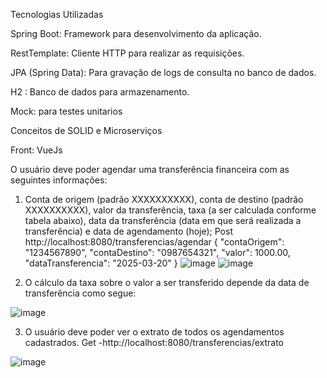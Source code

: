 Tecnologias Utilizadas

Spring Boot: Framework para desenvolvimento da aplicação.

RestTemplate: Cliente HTTP para realizar as requisições.

JPA (Spring Data): Para gravação de logs de consulta no banco de dados.

H2 : Banco de dados para armazenamento.

Mock: para testes unitarios  

Conceitos de SOLID e Microserviços 

Front: VueJs

O usuário deve poder agendar uma transferência financeira com as seguintes informações: 

1. Conta de origem (padrão XXXXXXXXXX), conta de destino (padrão XXXXXXXXXX), valor da 
transferência, taxa (a ser calculada conforme tabela abaixo), data da transferência (data em 
que será realizada a transferência) e data de agendamento (hoje);
Post http://localhost:8080/transferencias/agendar
{
    "contaOrigem": "1234567890",
    "contaDestino": "0987654321",
    "valor": 1000.00,
    "dataTransferencia": "2025-03-20" 
}
![image](https://github.com/user-attachments/assets/f65432d5-4fd9-4c92-8d8b-fc638ba28590)
![image](https://github.com/user-attachments/assets/c2ed6630-b71f-4e9f-8dc1-a75cc3bd7d3c)



2. O cálculo da taxa sobre o valor a ser transferido depende da data de transferência como 
segue:

![image](https://github.com/user-attachments/assets/82159cc9-baeb-4f9c-9280-ce8832477217)


3. O usuário deve poder ver o extrato de todos os agendamentos cadastrados. 
Get -http://localhost:8080/transferencias/extrato

![image](https://github.com/user-attachments/assets/28e815f0-aca4-40d3-a5bc-5432725c7335)

